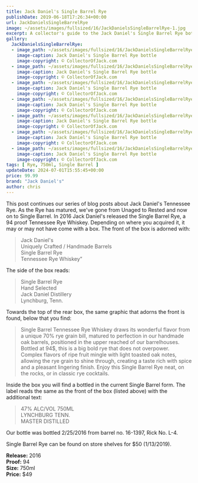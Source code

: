 ```yaml
---
title: Jack Daniel's Single Barrel Rye
publishDate: 2019-06-18T17:26:34+00:00
url: JackDanielsSingleBarrelRye
image: ~/assets/images/fullsized/16/JackDanielsSingleBarrelRye-1.jpg
excerpt: A collector's guide to the Jack Daniel's Single Barrel Rye bottle 
gallery:
  JackDanielsSingleBarrelRye:
  - image_path: ~/assets/images/fullsized/16/JackDanielsSingleBarrelRye-1.jpg
    image-caption: Jack Daniel's Single Barrel Rye bottle 
    image-copyright: © CollectorOfJack.com
  - image_path: ~/assets/images/fullsized/16/JackDanielsSingleBarrelRye-2.jpg
    image-caption: Jack Daniel's Single Barrel Rye bottle 
    image-copyright: © CollectorOfJack.com
  - image_path: ~/assets/images/fullsized/16/JackDanielsSingleBarrelRye-3.jpg
    image-caption: Jack Daniel's Single Barrel Rye bottle 
    image-copyright: © CollectorOfJack.com
  - image_path: ~/assets/images/fullsized/16/JackDanielsSingleBarrelRye-4.jpg
    image-caption: Jack Daniel's Single Barrel Rye bottle 
    image-copyright: © CollectorOfJack.com
  - image_path: ~/assets/images/fullsized/16/JackDanielsSingleBarrelRye-5.jpg
    image-caption: Jack Daniel's Single Barrel Rye bottle 
    image-copyright: © CollectorOfJack.com
  - image_path: ~/assets/images/fullsized/16/JackDanielsSingleBarrelRye-6.jpg
    image-caption: Jack Daniel's Single Barrel Rye bottle 
    image-copyright: © CollectorOfJack.com
  - image_path: ~/assets/images/fullsized/16/JackDanielsSingleBarrelRye-8.jpg
    image-caption: Jack Daniel's Single Barrel Rye bottle 
    image-copyright: © CollectorOfJack.com
tags: [ Rye, 750ml, Single Barrel ]
updateDate: 2024-07-01T15:55:45+00:00
price: 99.99
brand: "Jack Daniel's"
author: chris
---
```

This post continues our series of blog posts about Jack Daniel's Tennessee Rye. As the Rye has matured, we've gone from Unaged to Rested and now on to Single Barrel. In 2016 Jack Daniel's released the Single Barrel Rye, a 94 proof Tennessee Rye Whiskey. Depending on where you acquired it, it may or may not have come with a box. The front of the box is adorned with:

> Jack Daniel's   
> Uniquely Crafted / Handmade Barrels  
> Single Barrel Rye  
> Tennessee Rye Whiskey”


 The side of the box reads:
> Single Barrel Rye  
> Hand Selected  
> Jack Daniel Distillery  
> Lynchburg, Tenn.

Towards the top of the rear box, the same graphic that adorns the front is found, below that you find:
> Single Barrel Tennessee Rye Whiskey draws its wonderful flavor from a unique 70% rye grain bill, matured to perfection in our handmade oak barrels, positioned in the upper reached of our barrelhouses. Bottled at 94$, this is a big bold rye that does not overpower. Complex flavors of ripe fruit mingle with light toasted oak notes, allowing the rye grain to shine through, creating a taste rich with spice and a pleasant lingering finish. Enjoy this Single Barrel Rye neat, on the rocks, or in classic rye cocktails.


Inside the box you will find a bottled in the current Single Barrel form. The label reads the same as the front of the box (listed above) with the additional text:

> 47% ALC/VOL 750ML  
> LYNCHBURG TENN.  
> MASTER DISTILLED

Our bottle was bottled 2/25/2016 from barrel no. 16-1397, Rick No. L-4. 

Single Barrel Rye can be found on store shelves for $50 (1/13/2019).

**Release:** 2016  
**Proof:** 94  
**Size:** 750ml  
**Price:** $49  



